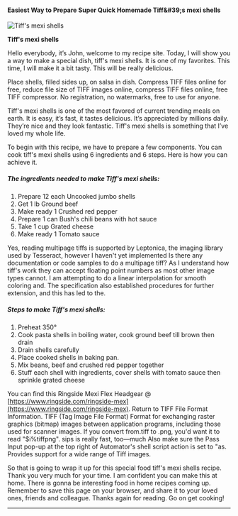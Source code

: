             

#### Easiest Way to Prepare Super Quick Homemade Tiff&amp;#39;s mexi shells

![Tiff's mexi shells](https://img-global.cpcdn.com/recipes/15391188/751x532cq70/tiffs-mexi-shells-recipe-main-photo.jpg)

**Tiff's mexi shells**

Hello everybody, it’s John, welcome to my recipe site. Today, I will show you a way to make a special dish, tiff's mexi shells. It is one of my favorites. This time, I will make it a bit tasty. This will be really delicious.

Place shells, filled sides up, on salsa in dish. Compress TIFF files online for free, reduce file size of TIFF images online, compress TIFF files online, free TIFF compressor. No registration, no watermarks, free to use for anyone.

Tiff's mexi shells is one of the most favored of current trending meals on earth. It is easy, it’s fast, it tastes delicious. It’s appreciated by millions daily. They’re nice and they look fantastic. Tiff's mexi shells is something that I’ve loved my whole life.

To begin with this recipe, we have to prepare a few components. You can cook tiff's mexi shells using 6 ingredients and 6 steps. Here is how you can achieve it.

##### The ingredients needed to make Tiff's mexi shells:

1.  Prepare 12 each Uncooked jumbo shells
2.  Get 1 lb Ground beef
3.  Make ready 1 Crushed red pepper
4.  Prepare 1 can Bush's chili beans with hot sauce
5.  Take 1 cup Grated cheese
6.  Make ready 1 Tomato sauce

Yes, reading multipage tiffs is supported by Leptonica, the imaging library used by Tesseract, however I haven't yet implemented Is there any documentation or code samples to do a multipage tiff? As I understand how tiff's work they can accept floating point numbers as most other image types cannot. I am attempting to do a linear interpolation for smooth coloring and. The specification also established procedures for further extension, and this has led to the.

##### Steps to make Tiff's mexi shells:

1.  Preheat 350°
2.  Cook pasta shells in boiling water, cook ground beef till brown then drain
3.  Drain shells carefully
4.  Place cooked shells in baking pan.
5.  Mix beans, beef and crushed red pepper together
6.  Stuff each shell with ingredients, cover shells with tomato sauce then sprinkle grated cheese

You can find this Ringside Mexi Flex Headgear @ [https://www.ringside.com/ringside-mex](https://www.ringside.com/ringside-mex). Return to TIFF File Format Information. TIFF (Tag Image File Format) Format for exchanging raster graphics (bitmap) images between application programs, including those used for scanner images. If you convert from.tiff to .png, you'd want it to read "$i%tiffpng". sips is really fast, too—much Also make sure the Pass Input pop-up at the top right of Automator's shell script action is set to "as. Provides support for a wide range of Tiff images.

So that is going to wrap it up for this special food tiff's mexi shells recipe. Thank you very much for your time. I am confident you can make this at home. There is gonna be interesting food in home recipes coming up. Remember to save this page on your browser, and share it to your loved ones, friends and colleague. Thanks again for reading. Go on get cooking!

* * *
